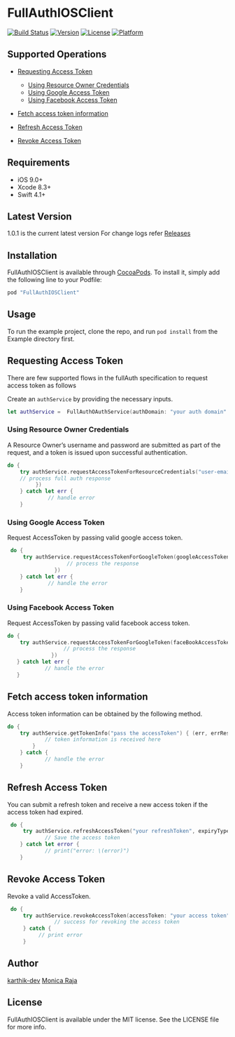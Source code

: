# FullAuthIOSClient

[![Build Status](https://travis-ci.com/FullCreative/fullauth-api-ios-client.svg?branch=master)](https://travis-ci.com/FullCreative/fullauth-api-ios-client)
[![Version](https://img.shields.io/cocoapods/v/FullAuthIOSClient.svg?style=flat)](http://cocoapods.org/pods/FullAuthIOSClient)
[![License](https://img.shields.io/cocoapods/l/FullAuthIOSClient.svg?style=flat)](http://cocoapods.org/pods/FullAuthIOSClient)
[![Platform](https://img.shields.io/cocoapods/p/FullAuthIOSClient.svg?style=flat)](http://cocoapods.org/pods/FullAuthIOSClient)

## Supported Operations

- [Requesting Access Token](#requesting-access-token)

  - [Using Resource Owner Credentials](#using-resource-owner-credentials)
  - [Using Google Access Token](#using-google-access-token)
  - [Using Facebook Access Token](#using-facebook-access-token)

- [Fetch access token information](#fetch-access-token-information)

- [Refresh Access Token](#refresh-access-token)

- [Revoke Access Token](#revoke-access-token)

## Requirements

- iOS 9.0+ 
- Xcode 8.3+
- Swift 4.1+

## Latest Version

1.0.1 is the current latest version
For change logs refer [Releases](https://github.com/FullCreative/fullauth-api-ios-client/releases)

## Installation

FullAuthIOSClient is available through [CocoaPods](http://cocoapods.org). To install
it, simply add the following line to your Podfile:

```ruby
pod "FullAuthIOSClient"
```

## Usage

To run the example project, clone the repo, and run `pod install` from the Example directory first.

## Requesting Access Token

There are few supported flows in the fullAuth specification to request access token as follows

Create an `authService` by providing the necessary inputs.
```swift
let authService =  FullAuthOAuthService(authDomain: "your auth domain":, clientId: "client-id", clientSecret: "client-secret")
```

 ### Using Resource Owner Credentials
 A Resource Owner’s username and password are submitted as part of the request, and a token is issued upon successful authentication.
 
 ```swift 
 do {
     try authService.requestAccessTokenForResourceCredentials("user-email-id", password: "password", scope: ["scope1", "scope2"], accessType: .OFFLINE, handler: { (error, errorResponse, accessToken) -> Void in
     // process full auth response
          })
     } catch let err {
              // handle error 
     }
```
 
 ### Using Google Access Token
 Request AccessToken by passing valid google access token.
 
 ```swift
  do {
      try authService.requestAccessTokenForGoogleToken(googleAccessToken: "googleToken", scope: ["scope1", "scope2"], accessType: .OFFLINE, handler: { (error, errorResponse, accessToken) in
                    // process the response
                })
     } catch let err {
              // handle the error 
     }
 ```
 ### Using Facebook Access Token
 Request AccessToken by passing valid facebook access token.
 
  ```swift
  do {
      try authService.requestAccessTokenForGoogleToken(faceBookAccessToken: "facebookToken", scope: ["scope1", "scope2"], accessType: .OFFLINE, handler: { (error, errorResponse, accessToken) in
                    // process the response
                })
     } catch let err {
              // handle the error 
     }
 ```

## Fetch access token information
Access token information can be obtained by the following method.

```swift 
do {
    try authService.getTokenInfo("pass the accessToken") { (err, errResponse, token) in
            // token information is received here
        }
    } catch {
            // handle the error
    }
 ```
 
## Refresh Access Token
You can submit a refresh token and receive a new access token if the access token had expired.

```swift
 do {
     try authService.refreshAccessToken("your refreshToken", expiryType: OauthExpiryType.LONG) { (error, errorResponse, accessToken) -> Void in
            // Save the access token
    } catch let error {
            // print("error: \(error)")
    }
```

## Revoke Access Token
Revoke a valid AccessToken.

```swift 
 do {
     try authService.revokeAccessToken(accessToken: "your access token") { (success, err, errResp) in
               // success for revoking the access token
     } catch {
          // print error
     }
```

 
## Author

[karthik-dev](https://github.com/karthikAdaptavant)
[Monica Raja](https://github.com/monicarajendran)

## License

FullAuthIOSClient is available under the MIT license. See the LICENSE file for more info.
